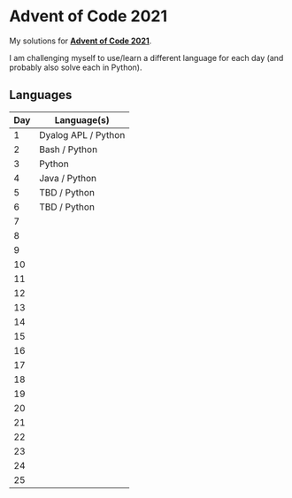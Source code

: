 # Advent of Code 2021

My solutions for **[Advent of Code 2021](https://adventofcode.com/2021)**.

I am challenging myself to use/learn a different language for each day (and probably also solve each in Python).

## Languages

| Day | Language(s)         |
| --- | ------------------- |
| 1   | Dyalog APL / Python |
| 2   | Bash / Python       |
| 3   | Python              |
| 4   | Java / Python       |
| 5   | TBD / Python        |
| 6   | TBD / Python        |
| 7   |                     |
| 8   |                     |
| 9   |                     |
| 10  |                     |
| 11  |                     |
| 12  |                     |
| 13  |                     |
| 14  |                     |
| 15  |                     |
| 16  |                     |
| 17  |                     |
| 18  |                     |
| 19  |                     |
| 20  |                     |
| 21  |                     |
| 22  |                     |
| 23  |                     |
| 24  |                     |
| 25  |                     |
